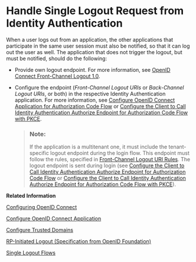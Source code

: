 <!-- loio2ae38a527a3841b8839ed728cccdbf67 -->

# Handle Single Logout Request from Identity Authentication



When a user logs out from an application, the other applications that participate in the same user session must also be notified, so that it can log out the user as well. The application that does not trigger the logout, but must be notified, should do the following:

-   Provide own logout endpoint. For more information, see [OpenID Connect Front-Channel Logout 1.0](https://openid.net/specs/openid-connect-frontchannel-1_0.html#RPLogout).
-   Configure the endpoint \(*Front-Channel Logout URIs* or *Back-Channel Logout URIs*, or both\) in the respective Identity Authentication application. For more information, see [Configure OpenID Connect Application for Authorization Code Flow](configure-openid-connect-application-for-authorization-code-flow-4a94254.md) or [Configure the Client to Call Identity Authentication Authorize Endpoint for Authorization Code Flow with PKCE](configure-the-client-to-call-identity-authentication-authorize-endpoint-for-authorization-a721157.md).

    > ### Note:  
    > If the application is a multitenant one, it must include the tenant-specific logout endpoint during the login flow. This endpoint must follow the rules, specified in [Front-Channel Logout URI Rules](front-channel-logout-uri-rules-789c752.md). The logout endpoint is sent during login \(see [Configure the Client to Call Identity Authentication Authorize Endpoint for Authorization Code Flow](configure-the-client-to-call-identity-authentication-authorize-endpoint-for-authorization-94ff0b4.md) or [Configure the Client to Call Identity Authentication Authorize Endpoint for Authorization Code Flow with PKCE](configure-the-client-to-call-identity-authentication-authorize-endpoint-for-authorization-a721157.md)\).


**Related Information**  


[Configuring OpenID Connect](configuring-openid-connect-a789c9c.md "You can use Identity Authentication for authentication in OpenID Connect protected applications.")

[Configure OpenID Connect Application](configure-openid-connect-application-8a0aa2e.md "This document is intended to help you configure an OpenID Connect application in the administration console for SAP Cloud Identity Services.")

[Configure Trusted Domains](configure-trusted-domains-08fa1fe.md "Service providers that delegate authentication to Identity Authentication can protect their applications when using embedded frames, also called overlays, or when allowing user self-registration.")

[RP-Initiated Logout \(Specification from OpenID Foundation\)](https://openid.net/specs/openid-connect-rpinitiated-1_0.html "Specification from OpenID Foundation")

[Single Logout Flows](../Development/single-logout-flows-0584b5f.md "It's good practice to encourage users of your applications to log out at the end of their session. If malicious users can access user sessions, either by gaining access to artifacts such as cookies or by finding unattended clients, malicious users can impersonate the rightful owners of the sessions.")

